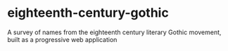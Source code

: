 # eighteenth-century-gothic
A survey of names from the eighteenth century literary Gothic movement, built as a progressive web application
